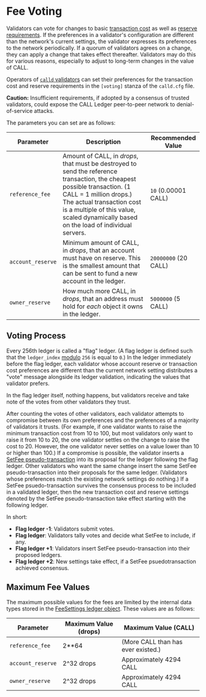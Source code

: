 # Fee Voting

Validators can vote for changes to basic [transaction cost](transaction-cost.html) as well as [reserve requirements](reserves.html). If the preferences in a validator's configuration are different than the network's current settings, the validator expresses its preferences to the network periodically. If a quorum of validators agrees on a change, they can apply a change that takes effect thereafter. Validators may do this for various reasons, especially to adjust to long-term changes in the value of CALL.

Operators of [`calld` validators](run-calld-as-a-validator.html) can set their preferences for the transaction cost and reserve requirements in the `[voting]` stanza of the `calld.cfg` file.

**Caution:** Insufficient requirements, if adopted by a consensus of trusted validators, could expose the CALL Ledger peer-to-peer network to denial-of-service attacks.

The parameters you can set are as follows:

| Parameter | Description | Recommended Value |
|-----------|-------------|-------------------|
| `reference_fee` | Amount of CALL, in _drops_, that must be destroyed to send the reference transaction, the cheapest possible transaction. (1 CALL = 1 million drops.) The actual transaction cost is a multiple of this value, scaled dynamically based on the load of individual servers. | `10` (0.00001 CALL) |
| `account_reserve` | Minimum amount of CALL, in _drops_, that an account must have on reserve. This is the smallest amount that can be sent to fund a new account in the ledger. | `20000000` (20 CALL) |
| `owner_reserve` | How much more CALL, in _drops_, that an address must hold for _each_ object it owns in the ledger. | `5000000` (5 CALL) |

## Voting Process

Every 256th ledger is called a "flag" ledger. (A flag ledger is defined such that the `ledger_index` [modulo](https://en.wikipedia.org/wiki/Modulo_operation) `256` is equal to `0`.) In the ledger immediately before the flag ledger, each validator whose account reserve or transaction cost preferences are different than the current network setting distributes a "vote" message alongside its ledger validation, indicating the values that validator prefers.

In the flag ledger itself, nothing happens, but validators receive and take note of the votes from other validators they trust.

After counting the votes of other validators, each validator attempts to compromise between its own preferences and the preferences of a majority of validators it trusts. (For example, if one validator wants to raise the minimum transaction cost from 10 to 100, but most validators only want to raise it from 10 to 20, the one validator settles on the change to raise the cost to 20. However, the one validator never settles on a value lower than 10 or higher than 100.) If a compromise is possible, the validator inserts a [SetFee pseudo-transaction](setfee.html) into its proposal for the ledger following the flag ledger. Other validators who want the same change insert the same SetFee pseudo-transaction into their proposals for the same ledger. (Validators whose preferences match the existing network settings do nothing.) If a SetFee psuedo-transaction survives the consensus process to be included in a validated ledger, then the new transaction cost and reserve settings denoted by the SetFee pseudo-transaction take effect starting with the following ledger.

In short:

* **Flag ledger -1**: Validators submit votes.
* **Flag ledger**: Validators tally votes and decide what SetFee to include, if any.
* **Flag ledger +1**: Validators insert SetFee pseudo-transaction into their proposed ledgers.
* **Flag ledger +2**: New settings take effect, if a SetFee psuedotransaction achieved consensus.

## Maximum Fee Values

The maximum possible values for the fees are limited by the internal data types stored in the [FeeSettings ledger object](feesettings.html). These values are as follows:

| Parameter | Maximum Value (drops) | Maximum Value (CALL)
|-----------|-----------------------|----|
| `reference_fee` | 2**64 | (More CALL than has ever existed.) |
| `account_reserve` | 2^32 drops | Approximately 4294 CALL |
| `owner_reserve` | 2^32 drops | Approximately 4294 CALL |
